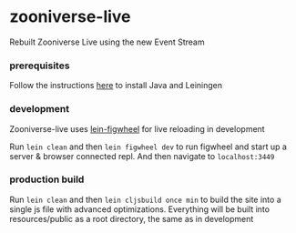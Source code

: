zooniverse-live
===============

Rebuilt Zooniverse Live using the new Event Stream


### prerequisites

Follow the instructions [here](https://github.com/technomancy/leiningen#installation) to install Java and Leiningen

### development

Zooniverse-live uses [lein-figwheel](https://github.com/bhauman/lein-figwheel) for live reloading in development

Run `lein clean` and then `lein figwheel dev` to run figwheel and start up a server & browser connected repl. And then navigate to `localhost:3449`

### production build

Run `lein clean` and then `lein cljsbuild once min` to build the site into a single js file with advanced optimizations. Everything will be built into resources/public as a root directory, the same as in development
